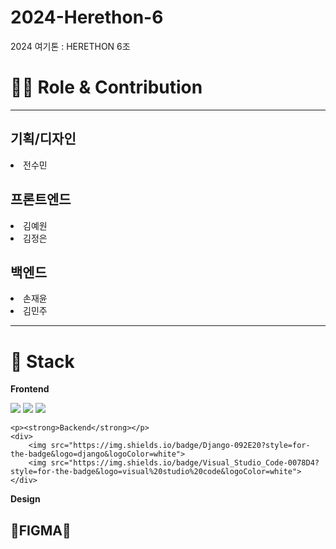# 2024-Herethon-6
2024 여기톤 : HERETHON 6조


<h1>👨‍💻 Role & Contribution</h1>
<hr>
<h2>기획/디자인</h2>

<li>전수민</li>

<h2>프론트엔드</h2>

<li>김예원</li>
<li>김정은</li>

<h2>백엔드</h2>

<li>손재윤</li>
<li>김민주</li>

<hr>
<h1>🔧 Stack</h1>
<!-- Frontend -->
    <p><strong>Frontend</strong></p>
    <div>
        <img src="https://img.shields.io/badge/HTML-239120?style=for-the-badge&logo=html5&logoColor=white">
        <img src="https://img.shields.io/badge/CSS-239120?&style=for-the-badge&logo=css3&logoColor=white">
        <img src="https://img.shields.io/badge/javascript-F7DF1E?style=flat-square&logo=javascript&logoColor=black"> 
    </div>
   
<!-- Backend -->
    <p><strong>Backend</strong></p>
    <div>
        <img src="https://img.shields.io/badge/Django-092E20?style=for-the-badge&logo=django&logoColor=white">
        <img src="https://img.shields.io/badge/Visual_Studio_Code-0078D4?style=for-the-badge&logo=visual%20studio%20code&logoColor=white">
    </div>

<!-- Design -->

<p><strong>Design</strong></p>
    <h2>👋FIGMA👋</h2>


